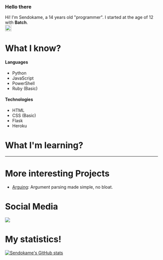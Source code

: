 ### Hello there

Hi! I'm Sendokame, a 14 years old "programmer". I started at the age of 12 with **Batch**.<br>
<img height=21 src="https://komarev.com/ghpvc/?username=ZSendokame">

# What I know?
#### Languages
- Python
- JavaScript
- PowerShell
- Ruby (Basic)

#### Technologies
- HTML
- CSS (Basic)
- Flask
- Heroku

# What I'm learning?
---

# More interesting Projects
- [Arguing](https://github.com/zsendokame/Arguing): Argument parsing made simple, no bloat.

# Social Media
<a href="https://discord.gg/aBsCR6pyZj"><img src="https://img.shields.io/badge/Discord-7289DA?style=for-the-badge&logo=discord&logoColor=white"/></a>

# My statistics!
[![Sendokame's GitHub stats](https://github-readme-stats.vercel.app/api?username=zsendokame)](https://github.com/zsendokame/zsendokame)
